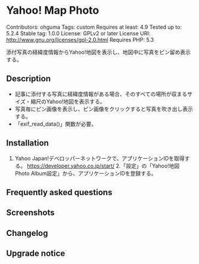 # Yahoo! Map Photo

Contributors: ohguma
Tags: custom
Requires at least: 4.9
Tested up to: 5.2.4
Stable tag: 1.0.0
License: GPLv2 or later
License URI: http://www.gnu.org/licenses/gpl-2.0.html
Requires PHP: 5.3


添付写真の経緯度情報からYahoo!地図を表示し、地図中に写真をピン留め表示する。

## Description

* 記事に添付する写真に経緯度情報がある場合、そのすべての場所が収まるサイズ・縮尺のYahoo!地図を表示する。
* 写真毎にピン画像を表示し、ピン画像をクリックすると写真を吹き出し表示する。
* 「exif_read_data()」関数が必要。


## Installation

1. Yahoo Japan!デベロッパーネットワークで、アプリケーションIDを取得する。 https://developer.yahoo.co.jp/start/ 
2.「設定」の「Yahoo!地図 Photo Album設定」から、アプリケーションIDを登録する。


## Frequently asked questions



## Screenshots



## Changelog



## Upgrade notice

